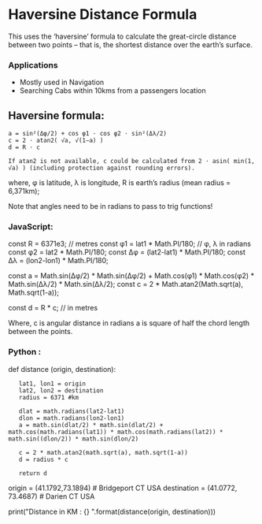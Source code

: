 # Haversine Distance Formula

This uses the ‘haversine’ formula to calculate the great-circle distance between two points – that is, the shortest distance over the earth’s surface.

### Applications
- Mostly used in Navigation
- Searching Cabs within 10kms from a passengers location

## Haversine formula:

	a = sin²(Δφ/2) + cos φ1 ⋅ cos φ2 ⋅ sin²(Δλ/2)
    c = 2 ⋅ atan2( √a, √(1−a) )
    d = R ⋅ c

    If atan2 is not available, c could be calculated from 2 ⋅ asin( min(1, √a) ) (including protec­tion against rounding errors).

where,
φ is latitude, λ is longitude, R is earth’s radius (mean radius = 6,371km);

Note that angles need to be in radians to pass to trig functions!

### JavaScript:

const R = 6371e3; // metres
const φ1 = lat1 * Math.PI/180; // φ, λ in radians
const φ2 = lat2 * Math.PI/180;
const Δφ = (lat2-lat1) * Math.PI/180;
const Δλ = (lon2-lon1) * Math.PI/180;

const a = Math.sin(Δφ/2) * Math.sin(Δφ/2) + Math.cos(φ1) * Math.cos(φ2) * Math.sin(Δλ/2) * Math.sin(Δλ/2);
const c = 2 * Math.atan2(Math.sqrt(a), Math.sqrt(1-a));

const d = R * c; // in metres

Where, c is angular distance in radians
       a is square of half the chord length between the points.


### Python :

def distance (origin, destination):

       lat1, lon1 = origin
       lat2, lon2 = destination
       radius = 6371 #km

       dlat = math.radians(lat2-lat1)
       dlon = math.radians(lon2-lon1)
       a = math.sin(dlat/2) * math.sin(dlat/2) + math.cos(math.radians(lat1)) * math.cos(math.radians(lat2)) * math.sin((dlon/2)) * math.sin(dlon/2)

       c = 2 * math.atan2(math.sqrt(a), math.sqrt(1-a))
       d = radius * c

       return d

origin = (41.1792,73.1894)    # Bridgeport CT USA
destination = (41.0772, 73.4687)  # Darien CT USA

print("Distance in KM : {} ".format(distance(origin, destination)))
